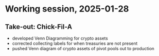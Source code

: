 # Working session, 2025-01-28

## Take-out: Chick-Fil-A

* developed Venn Diagramming for crypto assets
* corrected collecting labels for when treasuries are not present
* pushed Venn diagram of crypto assets of pivot pools out to production
